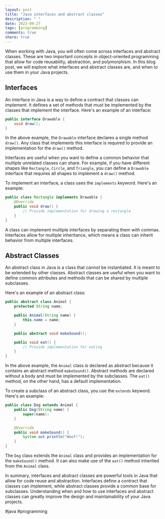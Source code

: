 ```yaml
---
layout: post
title: "Java interfaces and abstract classes"
description: " "
date: 2023-09-27
tags: [programming]
comments: true
share: true
---
```


When working with Java, you will often come across interfaces and abstract classes. These are two important concepts in object-oriented programming that allow for code reusability, abstraction, and polymorphism. In this blog post, we will explore what interfaces and abstract classes are, and when to use them in your Java projects.

## Interfaces

An interface in Java is a way to define a contract that classes can implement. It defines a set of methods that must be implemented by the classes that implement the interface. Here's an example of an interface:

```java
public interface Drawable {
    void draw();
}
```

In the above example, the `Drawable` interface declares a single method `draw()`. Any class that implements this interface is required to provide an implementation for the `draw()` method. 

Interfaces are useful when you want to define a common behavior that multiple unrelated classes can share. For example, if you have different shapes like `Rectangle`, `Circle`, and `Triangle`, you can define a `Drawable` interface that requires all shapes to implement a `draw()` method.

To implement an interface, a class uses the `implements` keyword. Here's an example:

```java
public class Rectangle implements Drawable {
    @Override
    public void draw() {
        // Provide implementation for drawing a rectangle
    }
}
```

A class can implement multiple interfaces by separating them with commas. Interfaces allow for multiple inheritance, which means a class can inherit behavior from multiple interfaces.

## Abstract Classes

An abstract class in Java is a class that cannot be instantiated. It is meant to be extended by other classes. Abstract classes are useful when you want to define common attributes and methods that can be shared by multiple subclasses.

Here's an example of an abstract class:

```java
public abstract class Animal {
    protected String name;

    public Animal(String name) {
        this.name = name;
    }

    public abstract void makeSound();

    public void eat() {
        // Provide implementation for eating
    }
}
```

In the above example, the `Animal` class is declared as abstract because it contains an abstract method `makeSound()`. Abstract methods are declared without a body and must be implemented by the subclasses. The `eat()` method, on the other hand, has a default implementation.

To create a subclass of an abstract class, you use the `extends` keyword. Here's an example:

```java
public class Dog extends Animal {
    public Dog(String name) {
        super(name);
    }

    @Override
    public void makeSound() {
        System.out.println("Woof!");
    }
}
```

The `Dog` class extends the `Animal` class and provides an implementation for the `makeSound()` method. It can also make use of the `eat()` method inherited from the `Animal` class.

In summary, interfaces and abstract classes are powerful tools in Java that allow for code reuse and abstraction. Interfaces define a contract that classes can implement, while abstract classes provide a common base for subclasses. Understanding when and how to use interfaces and abstract classes can greatly improve the design and maintainability of your Java projects.

#java #programming